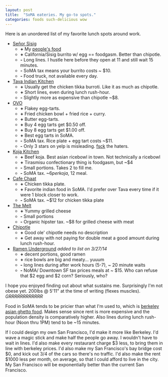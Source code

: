 ```yaml
---
layout: post
title:  "SoMA eateries. My go-to spots."
categories: foods such-delicious wow
---
```

Here is an unordered list of my favorite lunch spots around work.

  * [Señor Sisig](http://www.yelp.com/biz/se%C3%B1or-sisig-san-francisco-3)
    + **+** My [people's food](http://en.wikipedia.org/wiki/Phillipines)
    + **+** California/Sisig burrito w/ egg == foodgasm. Better than chipotle.
    - **-** Long lines. I hustle here before they open at 11 and still wait 15 minutes.
    - **-** SoMA tax means your burrito costs ~ $10.
    - **-** Food truck, not available every day.
  * [Tava Indian Kitchen](http://www.yelp.com/biz/tava-indian-kitchen-san-francisco-2)
    + **+** Usually get the chicken tikka burroti. Like it as much as chipotle.
    + **+** Short lines, even during lunch rush-hour.
    - **-** Slightly more as expensive than chipotle ~$8.
  * [OVO](http://www.yelp.com/biz/ovo-cafe-san-francisco)
    + **+** Flakey egg-tarts.
    + **+** Fried chicken bowl + fried rice + curry.
    + **+** Butter egg-tarts.
    + **+** Buy 4 egg tarts get $0.50 off.
    + **+** Buy 8 egg tarts get $1.00 off.
    + **+** Best egg tarts in SoMA.
    - **-** SoMA tax. Rice plate + egg tart costs ~$11.
    - **-** Only 3 stars on yelp is misleading. [fsck](http://en.wikipedia.org/wiki/Fsck) the haters.
  * [Koja Kitchen](http://www.yelp.com/biz/koja-kitchen-berkeley-2)
    + **+** Beef koja. Best asian ricebowl in town. Not technically a ricebowl
    + **+** Tirasmisu confectionary thing is foodgasm, but ~$4
    - **-** Small portions. Takes 2 to fill me.
    - **-** SoMA tax. ~$6 per koja, ~$12 meal.
  * [Cafe Chaat](http://www.yelp.com/biz/cafe-chaat-san-francisco-4)
    + **+** Chicken tikka plate.
    + **+** Favorite indian food in SoMA. I'd prefer over Tava every time if it were 1 block closer to work.
    - **-** SoMA tax. ~$12 for chicken tikka plate
  * [The Melt](http://www.yelp.com/biz/the-melt-howard-san-francisco)
    + **+** Yummy grilled cheese
    - **-** Small portions
    - **-** Organic hipster tax. ~$8 for grilled cheese with meat
  * [Chipotle](http://www.yelp.com/biz/chipotle-mexican-grill-san-francisco-11)
    + **+** Good ole' chipotle needs no description
    + **+** Get away with not paying for double meat a good amount during lunch rush-hour.
  * [Ramen Underground](http://www.yelp.com/biz/ramen-underground-san-francisco) *added to list on 3/27/14*
    + **+** decent portions, good ramen
    + **+** rice bowls are big and meaty... yuuum
    - **-** long lines during after work hours (5-7), ~ 20 minute waits
    - **-** NoMA/ Downtown SF tax prices meals at ~ $15. Who can refuse that $2 egg and $2 corn? Seriously, who?

I hope you enjoyed finding out about what sustains me. Surprisingly I'm not obese yet. 200lbs @ 5'11" at the time
of writing (flexes muscles). *GRRRRRRRRRRRR*

Food in SoMA tends to be pricier than what I'm used to, which is [berkeley asian ghetto food](http://www.yelp.com/biz/durant-square-asian-ghetto-berkeley).
Makes sense since rent is more expensive and the population density is comparatively higher. Also lines during lunch
rush-hour (Noon thru 1PM) tend to be ~15 minutes.

If I could design my own San Francisco, I'd make it more like Berkeley. I'd wave a magic stick and make half the people
go away. I wouldn't have to wait in lines. I'd also make every restaurant charge $3 less, to bring them in line with
berkeley prices. I'd also make my San Francisco's bay bridge cost $0, and kick out 3/4 of the cars so there's no traffic.
I'd also make the rent $1000 less per month, on average, so that I could afford to live in the city. My San Francisco
will be exponentially better than the current San Francisco.
